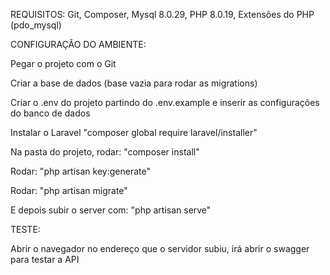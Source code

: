 REQUISITOS: Git, Composer, Mysql 8.0.29, PHP 8.0.19, Extensões do PHP (pdo_mysql)


CONFIGURAÇÃO DO AMBIENTE:

Pegar o projeto com o Git

Criar a base de dados (base vazia para rodar as migrations) 

Criar o .env do projeto partindo do .env.example e inserir as configurações do banco de dados

Instalar o Laravel "composer global require laravel/installer"

Na pasta do projeto, rodar: "composer install"

Rodar: "php artisan key:generate"

Rodar: "php artisan migrate"

E depois subir o server com: "php artisan serve"


TESTE:

Abrir o navegador no endereço que o servidor subiu, irá abrir o swagger para testar a API

